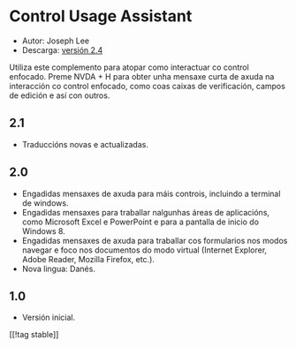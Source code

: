 # Control Usage Assistant #

* Autor: Joseph Lee
* Descarga: [versión 2.4][1]

Utiliza este complemento para atopar como interactuar co control
enfocado. Preme NVDA + H para obter unha mensaxe curta de axuda na
interacción co control enfocado, como coas caixas de verificación, campos de
edición e así con outros.

## 2.1 ##

* Traduccións novas e actualizadas.


## 2.0 ##

* Engadidas mensaxes de axuda para máis controis, incluindo a terminal de
  windows.
* Engadidas mensaxes para traballar nalgunhas áreas de aplicacións, como
  Microsoft Excel e PowerPoint e para a pantalla de inicio do Windows 8.
* Engadidas mensaxes de axuda para traballar cos formularios nos modos
  navegar e foco nos documentos do modo virtual (Internet Explorer, Adobe
  Reader, Mozilla Firefox, etc.).
* Nova lingua: Danés.


## 1.0 ##

* Versión inicial.

[[!tag stable]]

[1]: https://addons.nvda-project.org/files/get.php?file=cua
